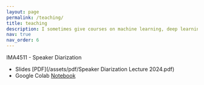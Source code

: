```yaml
---
layout: page
permalink: /teaching/
title: teaching
description: I sometimes give courses on machine learning, deep learning, and speech processing. Here are some the materials from my courses.
nav: true
nav_order: 6
---
```



IMA4511 - Speaker Diarization

- Slides [PDF](/assets/pdf/Speaker Diarization Lecture 2024.pdf)
- Google Colab [Notebook](https://colab.research.google.com/drive/1T4kLdLBk5hbpyY7vaNkg809KiV3B9mvy?usp=sharing)